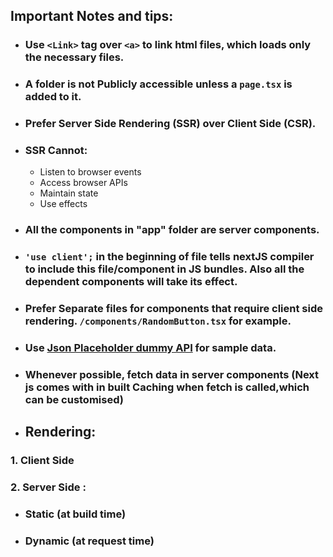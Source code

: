 ## Important Notes and tips:

- ### Use `<Link>` tag over `<a>` to link html files, which loads only the necessary files.
- ### A folder is not Publicly accessible unless a `page.tsx` is added to it.
- ### Prefer Server Side Rendering (SSR) over Client Side (CSR). 
- ### SSR Cannot: 
  - Listen to browser events
  - Access browser APIs
  - Maintain state
  - Use effects

- ### All the components in "app" folder are server components.
- ### `'use client';` in the beginning of file tells nextJS compiler to include this file/component in JS bundles. Also all the dependent components will take its effect.
- ### Prefer Separate files for components that require client side rendering. `/components/RandomButton.tsx` for example.
- ### Use [Json Placeholder dummy API](https://jsonplaceholder.typicode.com/) for sample data.
- ### Whenever possible, fetch data in server components (Next js comes with in built Caching when fetch is called,which can be customised)
- ## Rendering:
### 1. Client Side
### 2. Server Side : 
- ### Static (at build time) 
- ### Dynamic (at request time)



